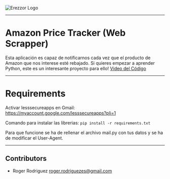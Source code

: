 ![ Erezzor Logo ](https://imgur.com/a/KaFmbR6)

---

# Amazon Price Tracker (Web Scrapper)
Esta aplicación es capaz de notificarnos cada vez que el producto de Amazon que nos interese esté rebajado. Si quieres empezar a aprender Python, este es un interesante proyecto para ello! 
[Video del Código](https://www.youtube.com/watch?v=TcEiCMpEynU&t=0s)

---

# Requirements
Activar lesssecureapps en Gmail: https://myaccount.google.com/lesssecureapps?pli=1

Comando para instalar las librerias: ``` pip install -r requirements.txt ```

Para que funcione se ha de rellenar el archivo mail.py con tus datos y se ha de modificar el User-Agent.

---

## Contributors
- Roger Rodriguez <roger.rodriguezes@gmail.com>
